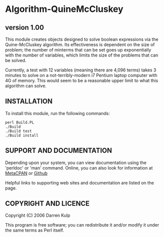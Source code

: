 # Algorithm-QuineMcCluskey

## version 1.00

This module creates objects designed to solve boolean expressions via
the Quine-McCluskey algorithm. Its effectiveness is dependent on the
size of problem; the number of minterms that can be set goes up
exponentially with the number of variables, which limits the size of
the problems that can be solved.

Currently, a test with 12 variables (meaning there are 4,096 terms)
takes 3 minutes to solve on a not-terribly-modern i7 Pentium laptop
computer with 4G of memory. This would seem to be a reasonable
upper limit to what this algorithm can solve.

## INSTALLATION

To install this module, run the following commands:

```shell
perl Build.PL
./Build
./Build test
./Build install
```

## SUPPORT AND DOCUMENTATION

Depending upon your system, you can view documentation using the 'perldoc'
or 'man' command. Online, you can also look for information at
[MetaCPAN](https://metacpan.org/release/Algorithm-QuineMcCluskey) or
[Github](https://github.com/jgamble/Algorithm-QuineMcCluskey)

Helpful links to supporting web sites and documentation are listed on the page.

## COPYRIGHT AND LICENCE

Copyright (C) 2006 Darren Kulp

This program is free software; you can redistribute it and/or modify it
under the same terms as Perl itself.
